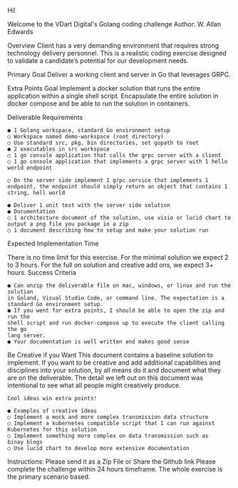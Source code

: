 Hi!

Welcome to the VDart Digital's
Golang coding challenge
Author: W. Allan Edwards

Overview
Client has a very demanding environment that requires strong technology delivery
personnel. This is a realistic coding exercise designed to validate a candidate’s
potential for our development needs.

Primary Goal
Deliver a working client and server in Go that leverages GRPC.

Extra Points Goal
Implement a docker solution that runs the entire application within a single shell
script. Encapsulate the entire solution in docker compose and be able to run the
solution in containers.

Deliverable Requirements

    ● 1 Golang workspace, standard Go environment setup
    ○ Workspace named demo-workspace (root directory)
    ○ Use standard src, pkg, bin directories, set gopath to root
    ● 2 executables in src workspace
    ○ 1 go console application that calls the grpc server with a client
    ○ 1 go console application that implements a grpc server with 1 hello
    world endpoint

    ○ On the server side implement 1 grpc service that implements 1
    endpoint, the endpoint should simply return an object that contains 1
    string, hell world

    ● Deliver 1 unit test with the server side solution
    ● Documentation
    ○ 1 architecture document of the solution, use visio or lucid chart to
    output a png file you package in a zip
    ○ 1 document describing how to setup and make your solution run

Expected Implementation Time

There is no time limit for this exercise. For the minimal solution we expect 2 to 3
hours. For the full on solution and creative add ons, we expect 3+ hours.
Success Criteria

    ● Can unzip the deliverable file on mac, windows, or linux and run the solution
    in Goland, Visual Studio Code, or command line. The expectation is a
    standard Go environment setup.
    ● If you went for extra points, I should be able to open the zip and run the
    shell script and run docker-compose up to execute the client calling the go
    lang server.
    ● Your documentation is well written and makes good sense

Be Creative if you Want
This document contains a baseline solution to implement. If you want to be
creative and add additional capabilities and disciplines into your solution, by all
means do it and document what they are on the deliverable. The detail we left out
on this document was intentional to see what all people might creatively produce.
    
    Cool ideas win extra points!
    
    ● Examples of creative ideas
    ○ Implement a mock and more complex transmission data structure
    ○ Implement a kubernetes compatible script that I can run against
    Kubernetes for this solution
    ○ Implement something more complex on data transmission such as
    binay blogs
    ○ Use lucid chart to develop more extensive documentation

Instructions:
Please send it as a Zip File or Share the Github link
Please complete the challenge within 24 hours timeframe.
The whole exercise is the primary scenario based.